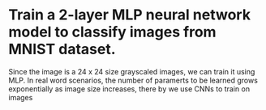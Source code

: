 # Train a 2-layer MLP neural network model to classify images from MNIST dataset.

Since the image is a 24 x 24 size grayscaled images, we can train it using MLP. In real word scenarios, the number of paramerts to be learned grows exponentially as image size increases, there by we use CNNs to train on images
